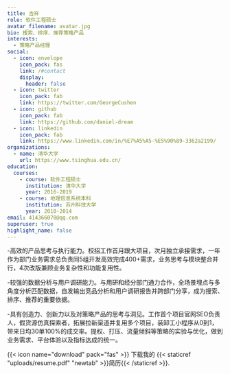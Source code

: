 ```yaml
---
title: 吉祥
role: 软件工程硕士
avatar_filename: avatar.jpg
bio: 搜索、排序、推荐策略产品
interests:
  - 策略产品经理
social:
  - icon: envelope
    icon_pack: fas
    link: /#contact
    display:
      header: false
  - icon: twitter
    icon_pack: fab
    link: https://twitter.com/GeorgeCushen
  - icon: github
    icon_pack: fab
    link: https://github.com/daniel-dream
  - icon: linkedin
    icon_pack: fab
    link: https://www.linkedin.com/in/%E7%A5%A5-%E5%90%89-3362a2199/
organizations:
  - name: 清华大学
    url: https://www.tsinghua.edu.cn/
education:
  courses:
    - course: 软件工程硕士
      institution: 清华大学
      year: 2016-2019
    - course: 地理信息系统本科
      institution: 苏州科技大学
      year: 2010-2014
email: 414366078@qq.com
superuser: true
highlight_name: false
---
```

\-高效的产品思考与执行能力。校招工作首月跟大项目，次月独立承接需求，一年作为部门业务需求总负责同5组开发高效完成400+需求，业务思考与模块整合并行，4次改版兼顾业务复杂性和功能复用性。

\-较强的数据分析与用户调研能力。与用研和经分部门通力合作，全场景埋点与多角度分析匹配数据，自发输出竞品分析和用户调研报告并跨部门分享，成为搜索、排序、推荐的重要依据。

\-具有创造力、创新力以及对策略产品的思考与洞见。工作首个项目官网SEO负责人，假货源仿真探索者，拓展拉新渠道并复用多个项目，装卸工小程序从0到1，带来日均30单100%的成交率。提权、打压、流量倾斜等策略的实验与优化，做到业务需求、平台体验以及指标达成的统一。

{{< icon name="download" pack="fas" >}} 下载我的 {{< staticref "uploads/resume.pdf" "newtab" >}}简历{{< /staticref >}}.
